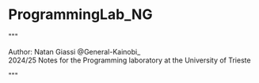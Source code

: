 # ProgrammingLab_NG
"""





Author: Natan Giassi 
    @General-Kainobi_   
2024/25
Notes for the Programming laboratory at the University of Trieste













"""
